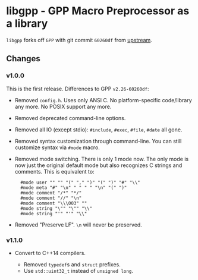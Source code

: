 libgpp - GPP Macro Preprocessor as a library
============================================

`libgpp` forks off `GPP` with git commit `60260df` from
[upstream](https://github.com/logological/gpp).

Changes
-------

### v1.0.0

This is the first release. Differences to GPP `v2.26-60260df`:

- Removed `config.h`. Uses only ANSI C. No platform-specific code/library any more.
  No POSIX support any more.

- Removed deprecated command-line options.

- Removed all IO (except stdio): `#include`, `#exec`, `#file`, `#date` all gone.

- Removed syntax customization through command-line. You can still customize syntax via `#mode` macro.

- Removed mode switching. There is only 1 mode now. The only mode is now
  just the original default mode but also recognizes C strings and comments.
  This is equivalent to:

        #mode user "" "" "(" "," ")" "(" ")" "#" "\\"
        #mode meta "#" "\n" " " " " "\n" "(" ")"
        #mode comment "/*" "*/"
        #mode comment "//" "\n"
        #mode comment "\\\003" ""
        #mode string "\"" "\"" "\\"
        #mode string "'" "'" "\\"

- Removed "Preserve LF". `\n` will never be preserved.

### v1.1.0

- Convert to C++14 compilers.

  - Removed `typedef`s and `struct` prefixes.
  - Use `std::uint32_t` instead of `unsigned long`.

